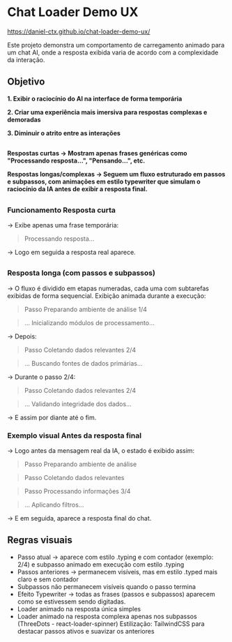 # Chat Loader Demo UX

https://daniel-ctx.github.io/chat-loader-demo-ux/

Este projeto demonstra um comportamento de carregamento animado para um chat AI, onde a resposta exibida varia de acordo com a complexidade da interação.



## Objetivo


**1. Exibir o raciocínio do AI na interface de forma temporária**

**2. Criar uma experiência mais imersiva para respostas complexas e demoradas**

**3. Diminuir o atrito entre as interações**


##


**Respostas curtas → Mostram apenas frases genéricas como "Processando resposta...", "Pensando...", etc.**


**Respostas longas/complexas → Seguem um fluxo estruturado em passos e subpassos, com animações em estilo typewriter que simulam o raciocínio da IA antes de exibir a resposta final.**


##


### Funcionamento Resposta curta
→ Exibe apenas uma frase temporária:

> Processando resposta...

→ Logo em seguida a resposta real aparece.

##


### Resposta longa (com passos e subpassos)
→ O fluxo é dividido em etapas numeradas, cada uma com subtarefas exibidas de forma sequencial. Exibição animada durante a execução:

> Passo Preparando ambiente de análise 1/4

> ... Inicializando módulos de processamento...


→ Depois:



> Passo Coletando dados relevantes 2/4

> ... Buscando fontes de dados primárias...

→ Durante o passo 2/4:

> Passo Coletando dados relevantes 2/4

> ... Validando integridade dos dados...



→ E assim por diante até o fim.

### Exemplo visual Antes da resposta final

→ Logo antes da mensagem real da IA, o estado é exibido assim:

> Passo Preparando ambiente de análise

> Passo Coletando dados relevantes

> Passo Processando informações 3/4

> ... Aplicando filtros...

→ E em seguida, aparece a resposta final do chat.


## Regras visuais

- Passo atual → aparece com estilo .typing e com contador (exemplo: 2/4) e subpasso animado em execução com estilo .typing
- Passos anteriores → permanecem visíveis, mas em estilo .typed mais claro e sem contador
- Subpassos não permanecem visíveis quando o passo termina
- Efeito Typewriter → todas as frases (passos e subpassos) aparecem como se estivessem sendo digitadas.
- Loader animado na resposta única simples
- Loader animado na resposta complexa apenas nos subpassos (ThreeDots - react-loader-spinner)
Estilização: TailwindCSS para destacar passos ativos e suavizar os anteriores

